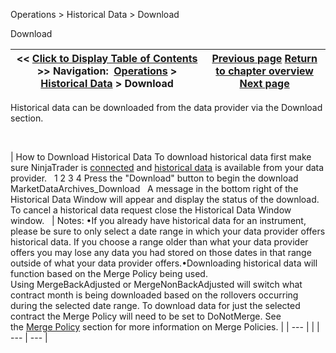 ﻿


Operations \> Historical Data \> Download






















Download







| \<\< [Click to Display Table of Contents](download.md) \>\> **Navigation:**     [Operations](operations.md) \> [Historical Data](historical_data_manager.md) \> Download | [Previous page](editing.md) [Return to chapter overview](historical_data_manager.md) [Next page](hot_key_manager.md) |
| --- | --- |











Historical data can be downloaded from the data provider via the Download section.


 




| How to Download Historical Data To download historical data first make sure NinjaTrader is [connected](connecting.md) and [historical data](data_by_provider.md) is available from your data provider.   1 2 3 4 Press the "Download" button to begin the download   MarketDataArchives_Download   A message in the bottom right of the Historical Data Window will appear and display the status of the download.    To cancel a historical data request close the Historical Data Window window.     | Notes: •If you already have historical data for an instrument, please be sure to only select a date range in which your data provider offers historical data. If you choose a range older than what your data provider offers you may lose any data you had stored on those dates in that range outside of what your data provider offers.•Downloading historical data will function based on the Merge Policy being used. Using MergeBackAdjusted or MergeNonBackAdjusted will switch what contract month is being downloaded based on the rollovers occurring during the selected date range. To download data for just the selected contract the Merge Policy will need to be set to DoNotMerge. See the [Merge Policy](merge_policy.md) section for more information on Merge Policies. | | --- | |
| --- | --- |









